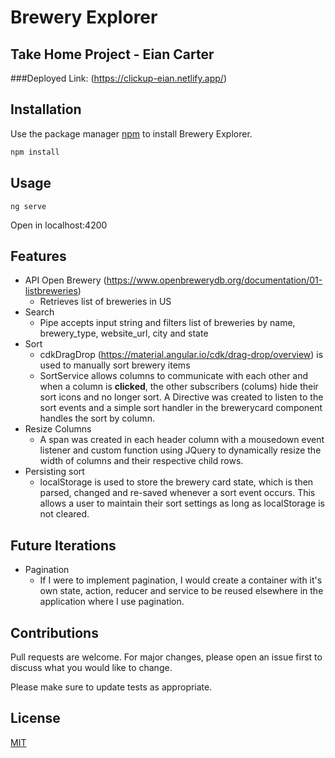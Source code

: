# Brewery Explorer
## Take Home Project - Eian Carter

###Deployed Link:
(https://clickup-eian.netlify.app/)


## Installation

Use the package manager [npm](https://www.npmjs.com/) to install Brewery Explorer.

```bash
npm install
```

## Usage

```Angular
ng serve
```
Open in localhost:4200

## Features
* API Open Brewery (https://www.openbrewerydb.org/documentation/01-listbreweries)
  * Retrieves list of breweries in US
* Search
  * Pipe accepts input string and filters list of breweries by name, brewery_type, website_url, city and state
* Sort
  * cdkDragDrop (https://material.angular.io/cdk/drag-drop/overview) is used to manually sort brewery items 
  * SortService allows columns to communicate with each other and when a column is **clicked**, the other subscribers (colums) hide their
  sort icons and no longer sort. A Directive was created to listen to the sort events and a simple sort handler in the brewerycard component
  handles the sort by column.
* Resize Columns
  * A span was created in each header column with a mousedown event listener and custom function using JQuery to dynamically resize the width of
  columns and their respective child rows.
* Persisting sort
  * localStorage is used to store the brewery card state, which is then parsed, changed and re-saved whenever a sort event occurs. This allows
  a user to maintain their sort settings as long as localStorage is not cleared.
  
## Future Iterations
* Pagination
  * If I were to implement pagination, I would create a container with it's own state, action, reducer and service to be reused elsewhere in 
  the application where I use pagination.

## Contributions
Pull requests are welcome. For major changes, please open an issue first to discuss what you would like to change.

Please make sure to update tests as appropriate.

## License
[MIT](https://choosealicense.com/licenses/mit/)
